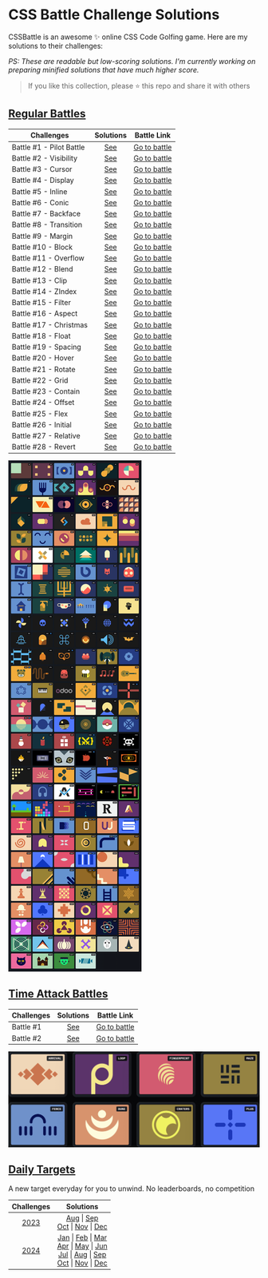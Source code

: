 # CSS Battle Challenge Solutions

CSSBattle is an awesome ✨ online CSS Code Golfing game. Here are my solutions to their challenges:

<em>PS: These are readable but low-scoring solutions. I'm currently working on preparing minified solutions that have much higher score.</em>

> If you like this collection, please ⭐️ this repo and share it with others

## [Regular Battles](https://cssbattle.dev/battles)

| Challenges               |             Solutions              |                   Battle Link                   |
| ------------------------ | :--------------------------------: | :---------------------------------------------: |
| Battle #1 - Pilot Battle | [See](/Battles/01-Pilot-Battle.md) | [Go to battle](https://cssbattle.dev/battle/1)  |
| Battle #2 - Visibility   |  [See](/Battles/02-Visibility.md)  | [Go to battle](https://cssbattle.dev/battle/2)  |
| Battle #3 - Cursor       |    [See](/Battles/03-Cursor.md)    | [Go to battle](https://cssbattle.dev/battle/3)  |
| Battle #4 - Display      |   [See](/Battles/04-Display.md)    | [Go to battle](https://cssbattle.dev/battle/4)  |
| Battle #5 - Inline       |    [See](/Battles/05-Inline.md)    | [Go to battle](https://cssbattle.dev/battle/5)  |
| Battle #6 - Conic        |    [See](/Battles/06-Conic.md)     | [Go to battle](https://cssbattle.dev/battle/6)  |
| Battle #7 - Backface     |   [See](/Battles/07-Backface.md)   | [Go to battle](https://cssbattle.dev/battle/7)  |
| Battle #8 - Transition   |  [See](/Battles/08-Transition.md)  | [Go to battle](https://cssbattle.dev/battle/8)  |
| Battle #9 - Margin       |    [See](/Battles/09-Margin.md)    | [Go to battle](https://cssbattle.dev/battle/9)  |
| Battle #10 - Block       |    [See](/Battles/10-Block.md)     | [Go to battle](https://cssbattle.dev/battle/10) |
| Battle #11 - Overflow    |   [See](/Battles/11-Overflow.md)   | [Go to battle](https://cssbattle.dev/battle/11) |
| Battle #12 - Blend       |    [See](/Battles/12-Blend.md)     | [Go to battle](https://cssbattle.dev/battle/12) |
| Battle #13 - Clip        |     [See](/Battles/13-Clip.md)     | [Go to battle](https://cssbattle.dev/battle/13) |
| Battle #14 - ZIndex      |    [See](/Battles/14-ZIndex.md)    | [Go to battle](https://cssbattle.dev/battle/14) |
| Battle #15 - Filter      |    [See](/Battles/15-Filter.md)    | [Go to battle](https://cssbattle.dev/battle/15) |
| Battle #16 - Aspect      |    [See](/Battles/16-Aspect.md)    | [Go to battle](https://cssbattle.dev/battle/16) |
| Battle #17 - Christmas   |  [See](/Battles/17-Christmas.md)   | [Go to battle](https://cssbattle.dev/battle/17) |
| Battle #18 - Float       |    [See](/Battles/18-Float.md)     | [Go to battle](https://cssbattle.dev/battle/18) |
| Battle #19 - Spacing     |   [See](/Battles/19-Spacing.md)    | [Go to battle](https://cssbattle.dev/battle/19) |
| Battle #20 - Hover       |    [See](/Battles/20-Hover.md)     | [Go to battle](https://cssbattle.dev/battle/20) |
| Battle #21 - Rotate      |    [See](/Battles/21-Rotate.md)    | [Go to battle](https://cssbattle.dev/battle/21) |
| Battle #22 - Grid        |     [See](/Battles/22-Grid.md)     | [Go to battle](https://cssbattle.dev/battle/22) |
| Battle #23 - Contain     |   [See](/Battles/23-Contain.md)    | [Go to battle](https://cssbattle.dev/battle/23) |
| Battle #24 - Offset      |    [See](/Battles/24-Offset.md)    | [Go to battle](https://cssbattle.dev/battle/24) |
| Battle #25 - Flex        |     [See](/Battles/25-Flex.md)     | [Go to battle](https://cssbattle.dev/battle/25) |
| Battle #26 - Initial     |   [See](/Battles/26-Initial.md)    | [Go to battle](https://cssbattle.dev/battle/26) |
| Battle #27 - Relative    |   [See](/Battles/27-Relative.md)   | [Go to battle](https://cssbattle.dev/battle/27) |
| Battle #28 - Revert      |    [See](/Battles/28-Revert.md)    | [Go to battle](https://cssbattle.dev/battle/28) |

[![Battle Art](/assets/battles.png)](/Battles/index.md)

## [Time Attack Battles](/Time-Attack/index.md)

| Challenges |               Solutions               |                            Battle Link                            |
| ---------- | :-----------------------------------: | :---------------------------------------------------------------: |
| Battle #1  | [See](/Time-Attack/01-Time-Attack.md) | [Go to battle](https://cssbattle.dev/battle/OzwOT17YcT3b8TbNevqv) |
| Battle #2  | [See](/Time-Attack/02-Time-Attack.md) | [Go to battle](https://cssbattle.dev/battle/9crk8153AW0QGM8Ne9Ty) |

[![Battle Art](/assets/time-battles.png)](/Time-Attack/index.md)

## [Daily Targets](https://cssbattle.dev/daily)

A new target everyday for you to unwind. No leaderboards, no competition

|              Challenges              |                                                                                                                                                                                                                           Solutions                                                                                                                                                                                                                           |
| :----------------------------------: | :-----------------------------------------------------------------------------------------------------------------------------------------------------------------------------------------------------------------------------------------------------------------------------------------------------------------------------------------------------------------------------------------------------------------------------------------------------------: |
| [2023](/Daily-Targets/2023/index.md) |                                                                                                                                    [Aug](/Daily-Targets/2023/Aug.md) \| [Sep](/Daily-Targets/2023/Sep.md) <br>[Oct](/Daily-Targets/2023/Oct.md) \| [Nov](/Daily-Targets/2023/Nov.md) \| [Dec](/Daily-Targets/2023/Dec.md)                                                                                                                                     |
| [2024](/Daily-Targets/2024/index.md) | [Jan](/Daily-Targets/2024/Jan.md) \| [Feb](/Daily-Targets/2024/Feb.md) \| [Mar](/Daily-Targets/2024/Mar.md) <br> [Apr](/Daily-Targets/2024/Apr.md) \| [May](/Daily-Targets/2024/May.md) \| [Jun](/Daily-Targets/2024/Jun.md) <br> [Jul](/Daily-Targets/2024/Jul.md) \| [Aug](/Daily-Targets/2024/Aug.md) \| [Sep](/Daily-Targets/2024/Sep.md) <br>[Oct](/Daily-Targets/2024/Oct.md) \| [Nov](/Daily-Targets/2024/Nov.md) \| [Dec](/Daily-Targets/2024/Dec.md) |
